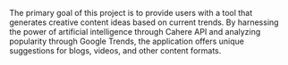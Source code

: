 The primary goal of this project is to provide users with a tool that generates creative content ideas based on current trends. By harnessing the power of artificial intelligence through Cahere API and analyzing popularity through Google Trends, the application offers unique suggestions for blogs, videos, and other content formats.
